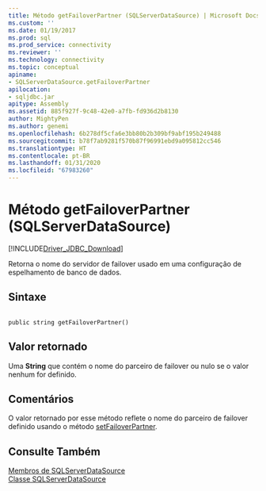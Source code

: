 ```yaml
---
title: Método getFailoverPartner (SQLServerDataSource) | Microsoft Docs
ms.custom: ''
ms.date: 01/19/2017
ms.prod: sql
ms.prod_service: connectivity
ms.reviewer: ''
ms.technology: connectivity
ms.topic: conceptual
apiname:
- SQLServerDataSource.getFailoverPartner
apilocation:
- sqljdbc.jar
apitype: Assembly
ms.assetid: 885f927f-9c48-42e0-a7fb-fd936d2b8130
author: MightyPen
ms.author: genemi
ms.openlocfilehash: 6b278df5cfa6e3bb80b2b309bf9abf195b249488
ms.sourcegitcommit: b78f7ab9281f570b87f96991ebd9a095812cc546
ms.translationtype: HT
ms.contentlocale: pt-BR
ms.lasthandoff: 01/31/2020
ms.locfileid: "67983260"
---
```

# <a name="getfailoverpartner-method-sqlserverdatasource"></a>Método getFailoverPartner (SQLServerDataSource)
[!INCLUDE[Driver_JDBC_Download](../../../includes/driver_jdbc_download.md)]

  Retorna o nome do servidor de failover usado em uma configuração de espelhamento de banco de dados.  
  
## <a name="syntax"></a>Sintaxe  
  
```  
  
public string getFailoverPartner()  
```  
  
## <a name="return-value"></a>Valor retornado  
 Uma **String** que contém o nome do parceiro de failover ou nulo se o valor nenhum for definido.  
  
## <a name="remarks"></a>Comentários  
 O valor retornado por esse método reflete o nome do parceiro de failover definido usando o método [setFailoverPartner](../../../connect/jdbc/reference/setfailoverpartner-method-sqlserverdatasource.md).  
  
## <a name="see-also"></a>Consulte Também  
 [Membros de SQLServerDataSource](../../../connect/jdbc/reference/sqlserverdatasource-members.md)   
 [Classe SQLServerDataSource](../../../connect/jdbc/reference/sqlserverdatasource-class.md)  
  
  
